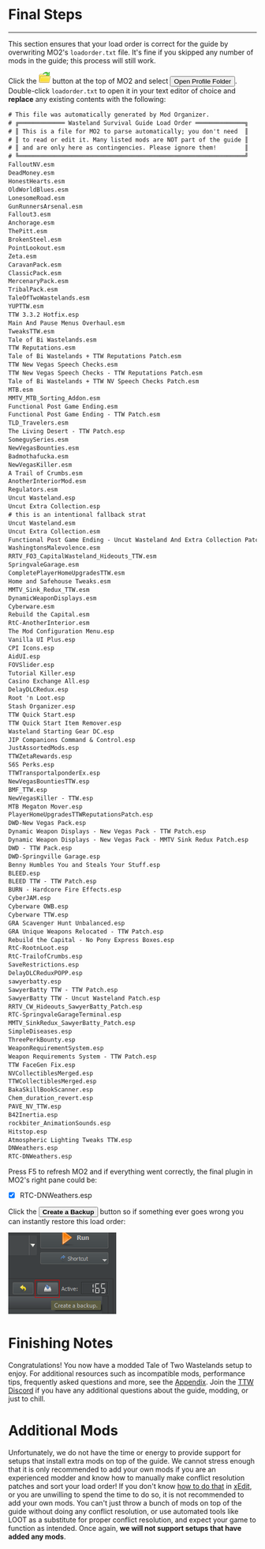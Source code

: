 ﻿# Final Steps

---

This section ensures that your load order is correct for the guide by overwriting
MO2's `loadorder.txt` file. It's fine if you skipped any number of mods in the guide;
this process will still work.

Click the ![MO2 folder button](../static/img/mo2%20folders.webp) button at the top of MO2 and select <button>Open Profile Folder</button>. Double-click `loadorder.txt` to open it in your text editor of choice and **replace** any existing contents with the following:

```txt title="C:\Users<YOUR USERNAME>\AppData\Local\ModOrganizer\TTW\profiles\Default\loadorder.txt"
# This file was automatically generated by Mod Organizer.
# ╔═════════════ Wasteland Survival Guide Load Order ══════════════╗
# ║ This is a file for MO2 to parse automatically; you don't need  ║
# ║ to read or edit it. Many listed mods are NOT part of the guide ║
# ║ and are only here as contingencies. Please ignore them!        ║
# ╚════════════════════════════════════════════════════════════════╝
FalloutNV.esm
DeadMoney.esm
HonestHearts.esm
OldWorldBlues.esm
LonesomeRoad.esm
GunRunnersArsenal.esm
Fallout3.esm
Anchorage.esm
ThePitt.esm
BrokenSteel.esm
PointLookout.esm
Zeta.esm
CaravanPack.esm
ClassicPack.esm
MercenaryPack.esm
TribalPack.esm
TaleOfTwoWastelands.esm
YUPTTW.esm
TTW 3.3.2 Hotfix.esp
Main And Pause Menus Overhaul.esm
TweaksTTW.esm
Tale of Bi Wastelands.esm
TTW Reputations.esm
Tale of Bi Wastelands + TTW Reputations Patch.esm
TTW New Vegas Speech Checks.esm
TTW New Vegas Speech Checks - TTW Reputations Patch.esm
Tale of Bi Wastelands + TTW NV Speech Checks Patch.esm
MTB.esm
MMTV_MTB_Sorting_Addon.esm
Functional Post Game Ending.esm
Functional Post Game Ending - TTW Patch.esm
TLD_Travelers.esm
The Living Desert - TTW Patch.esp
SomeguySeries.esm
NewVegasBounties.esm
Badmothafucka.esm
NewVegasKiller.esm
A Trail of Crumbs.esm
AnotherInteriorMod.esm
Regulators.esm
Uncut Wasteland.esp
Uncut Extra Collection.esp
# this is an intentional fallback strat
Uncut Wasteland.esm
Uncut Extra Collection.esm
Functional Post Game Ending - Uncut Wasteland And Extra Collection Patch.esm
WashingtonsMalevolence.esm
RRTV_FO3_CapitalWasteland_Hideouts_TTW.esm
SpringvaleGarage.esm
CompletePlayerHomeUpgradesTTW.esm
Home and Safehouse Tweaks.esm
MMTV_Sink_Redux_TTW.esm
DynamicWeaponDisplays.esm
Cyberware.esm
Rebuild the Capital.esm
RtC-AnotherInterior.esm
The Mod Configuration Menu.esp
Vanilla UI Plus.esp
CPI Icons.esp
AidUI.esp
FOVSlider.esp
Tutorial Killer.esp
Casino Exchange All.esp
DelayDLCRedux.esp
Root 'n Loot.esp
Stash Organizer.esp
TTW Quick Start.esp
TTW Quick Start Item Remover.esp
Wasteland Starting Gear DC.esp
JIP Companions Command & Control.esp
JustAssortedMods.esp
TTWZetaRewards.esp
S6S Perks.esp
TTWTransportalponderEx.esp
NewVegasBountiesTTW.esp
BMF_TTW.esp
NewVegasKiller - TTW.esp
MTB Megaton Mover.esp
PlayerHomeUpgradesTTWReputationsPatch.esp
DWD-New Vegas Pack.esp
Dynamic Weapon Displays - New Vegas Pack - TTW Patch.esp
Dynamic Weapon Displays - New Vegas Pack - MMTV Sink Redux Patch.esp
DWD - TTW Pack.esp
DWD-Springville Garage.esp
Benny Humbles You and Steals Your Stuff.esp
BLEED.esp
BLEED TTW - TTW Patch.esp
BURN - Hardcore Fire Effects.esp
CyberJAM.esp
Cyberware OWB.esp
Cyberware TTW.esp
GRA Scavenger Hunt Unbalanced.esp
GRA Unique Weapons Relocated - TTW Patch.esp
Rebuild the Capital - No Pony Express Boxes.esp
RtC-RootnLoot.esp
RtC-TrailofCrumbs.esp
SaveRestrictions.esp
DelayDLCReduxPOPP.esp
sawyerbatty.esp
SawyerBatty TTW - TTW Patch.esp
SawyerBatty TTW - Uncut Wasteland Patch.esp
RRTV_CW_Hideouts_SawyerBatty_Patch.esp
RTC-SpringvaleGarageTerminal.esp
MMTV_SinkRedux_SawyerBatty_Patch.esp
SimpleDiseases.esp
ThreePerkBounty.esp
WeaponRequirementSystem.esp
Weapon Requirements System - TTW Patch.esp
TTW FaceGen Fix.esp
NVCollectiblesMerged.esp
TTWCollectiblesMerged.esp
BakaSkillBookScanner.esp
Chem_duration_revert.esp
PAVE_NV_TTW.esp
B42Inertia.esp
rockbiter_AnimationSounds.esp
Hitstop.esp
Atmospheric Lighting Tweaks TTW.esp
DNWeathers.esp
RTC-DNWeathers.esp
```

Press F5 to refresh MO2 and if everything went correctly, the final plugin in MO2's right pane could be:

- [x] RTC-DNWeathers.esp

Click the <button>**Create a Backup**</button> button so if something ever goes wrong you can instantly restore this load order:

![MO2 Backup Load Order Button](../static/img/backup.png)

# Finishing Notes

Congratulations! You now have a modded Tale of Two Wastelands setup to enjoy. For additional resources such as incompatible mods, performance tips, frequently asked questions and more, see the [Appendix](appendix). Join the [TTW Discord](https://discord.gg/taleoftwowastelands) if you have any additional questions about the guide, modding, or just to chill.

# Additional Mods

Unfortunately, we do not have the time or energy to provide support for setups that install extra mods on top of the guide. We cannot stress enough that it is only recommended to add your own mods if you are an experienced modder and know how to manually make conflict resolution patches and sort your load order! If you don't know [how to do that](themethod) in [xEdit](xedit), or you are unwilling to spend the time to do so, it is not recommended to add your own mods. You can't just throw a bunch of mods on top of the guide without doing any conflict resolution, or use automated tools like LOOT as a substitute for proper conflict resolution, and expect your game to function as intended. Once again, **we will not support setups that have added any mods**.
